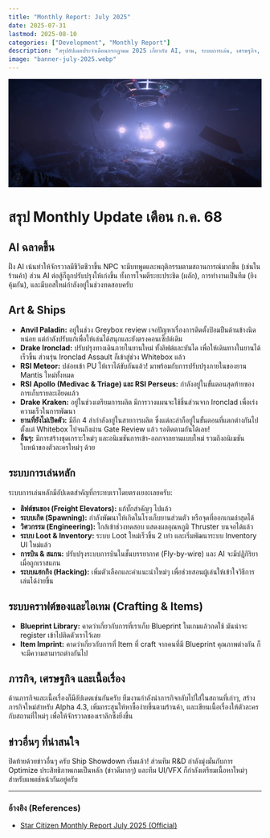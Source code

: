 ```yaml
---
title: "Monthly Report: July 2025"
date: 2025-07-31
lastmod: 2025-08-10
categories: ["Development", "Monthly Report"]
description: "สรุปอัปเดตประจำเดือนกรกฎาคม 2025 เกี่ยวกับ AI, ยาน, ระบบการเล่น, เศรษฐกิจ, และข่าวสารสำคัญใน Star Citizen"
image: "banner-july-2025.webp"
---
```


![cover](banner-july-2025.webp)

# สรุป Monthly Update เดือน ก.ค. 68

## AI ฉลาดขึ้น
ฝั่ง AI เน้นทำให้จักรวาลมีชีวิตชีวาขึ้น NPC จะมีบทพูดและพฤติกรรมตามสถานการณ์มากขึ้น (เช่นในร้านค้า) ส่วน AI ต่อสู้ก็ถูกปรับปรุงให้เก่งขึ้น ทั้งการโจมตีระยะประชิด (ผลัก), การทำงานเป็นทีม (ยิงคุ้มกัน), และมีบอสใหม่กำลังอยู่ในช่วงทดสอบครับ

## Art & Ships
- **Anvil Paladin:** อยู่ในช่วง Greybox review เจอปัญหาเรื่องการติดตั้งป้อมปืนด้านข้างนิดหน่อย แต่กำลังปรับแก้เพื่อให้เล่นได้สนุกและยังตรงคอนเซ็ปต์เดิม
- **Drake Ironclad:** ปรับปรุงทางเดินภายในยานใหม่ ทั้งลิฟต์และบันได เพื่อให้เดินทางในยานได้เร็วขึ้น ส่วนรุ่น Ironclad Assault ก็เข้าสู่ช่วง Whitebox แล้ว
- **RSI Meteor:** ปล่อยเข้า PU ให้เราได้ขับกันแล้ว! มาพร้อมกับการปรับปรุงภายในของยาน Mantis ใหม่ทั้งหมด
- **RSI Apollo (Medivac & Triage) และ RSI Perseus:** กำลังอยู่ในขั้นตอนสุดท้ายของการเก็บรายละเอียดแล้ว
- **Drake Kraken:** อยู่ในช่วงเตรียมการผลิต มีการวางแผนจะใช้ชิ้นส่วนจาก Ironclad เพื่อเร่งความเร็วในการพัฒนา
- **ยานที่ยังไม่เปิดตัว:** มีอีก 4 ลำกำลังอยู่ในสายการผลิต ซึ่งแต่ละลำก็อยู่ในขั้นตอนที่แตกต่างกันไป ตั้งแต่ Whitebox ไปจนถึงผ่าน Gate Review แล้ว รอติดตามกันได้เลย!
- **อื่นๆ:** มีการสร้างชุดเกราะใหม่ๆ และอนิเมชันการเข้า-ออกจากยานแบบใหม่ รวมถึงอนิเมชันใบหน้าของตัวละครใหม่ๆ ด้วย

## ระบบการเล่นหลัก
ระบบการเล่นหลักมีอัปเดตสำคัญที่กระทบเราโดยตรงเยอะเลยครับ:
- **ลิฟต์ขนของ (Freight Elevators):** แก้บั๊กสำคัญๆ ไปแล้ว
- **ระบบเกิด (Spawning):** กำลังพัฒนาให้เกิดในโรงเก็บยานส่วนตัว หรือจุดที่ออกเกมล่าสุดได้
- **วิศวกรรม (Engineering):** ใกล้เข้าช่วงทดสอบ แสดงผลอุณหภูมิ Thruster บนจอได้แล้ว
- **ระบบ Loot & Inventory:** ระบบ Loot ใหม่เร็วขึ้น 2 เท่า และเริ่มพัฒนาระบบ Inventory UI ใหม่แล้ว
- **การบิน & สแกน:** ปรับปรุงระบบการบินในชั้นบรรยากาศ (Fly-by-wire) และ AI จะมีปฏิกิริยาเมื่อถูกเราสแกน
- **ระบบแฮกกิง (Hacking):** เพิ่มตัวเลือกและคำแนะนำใหม่ๆ เพื่อช่วยสอนผู้เล่นให้เข้าใจวิธีการเล่นได้ง่ายขึ้น

## ระบบคราฟต์ของและไอเทม (Crafting & Items)
- **Blueprint Library:** คาดว่าเกี่ยวกับการที่เราเก็บ Blueprint ในเกมแล้วกดใช้ มันน่าจะ register เข้าไปติดตัวเราไว้เลย
- **Item Imprint:** คาดว่าเกี่ยวกับการที่ Item ที่ craft จากคนที่มี Blueprint คุณภาพต่างกัน ก็จะมีความสามารถต่างกันไป

## ภารกิจ, เศรษฐกิจ และเนื้อเรื่อง
ด้านภารกิจและเนื้อเรื่องก็มีอัปเดตเช่นกันครับ ทีมงานกำลังนำภารกิจกลับไปใส่ในสถานที่เก่าๆ, สร้างภารกิจใหม่สำหรับ Alpha 4.3, เพิ่มกระสุนให้หาซื้อง่ายขึ้นตามร้านค้า, และเขียนเนื้อเรื่องให้ตัวละครกับสถานที่ใหม่ๆ เพื่อให้จักรวาลของเราลึกซึ้งยิ่งขึ้น

## ข่าวอื่นๆ ที่น่าสนใจ
ปิดท้ายด้วยข่าวอื่นๆ ครับ Ship Showdown เริ่มแล้ว! ส่วนทีม R&D กำลังมุ่งมั่นกับการ Optimize ประสิทธิภาพเกมเป็นหลัก (ข่าวดีมากๆ) และทีม UI/VFX ก็กำลังเตรียมเนื้อหาใหม่ๆ สำหรับแพตช์หน้ากันอยู่ครับ

---

### อ้างอิง (References)

- [Star Citizen Monthly Report July 2025 (Official)](https://robertsspaceindustries.com/en/comm-link/transmission/20724-Star-Citizen-Monthly-Report-July-2025)
